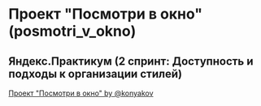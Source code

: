 # Проект "Посмотри в окно" (posmotri_v_okno)

## Яндекс.Практикум (2 спринт: Доступность и подходы к организации стилей)

[Проект "Посмотри в окно" by @konyakov](https://github.com/konyakov/posmotri_v_okno.git)
